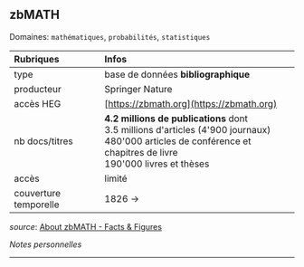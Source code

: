 ## zbMATH
Domaines: `mathématiques`, `probabilités`, `statistiques`

| Rubriques | Infos |
| :-------- | :---- |
| type | base de données **bibliographique** |
| producteur | Springer Nature |
| accès HEG | [https://zbmath.org](https://zbmath.org) |
| nb docs/titres | **4.2 millions de publications** dont <br/>3.5 millions d'articles (4'900 journaux) <br/> 480'000 articles de conférence et chapitres de livre <br/> 190'000 livres et thèses |
| accès | limité |
| couverture temporelle | 1826 -> |

*source*: [About zbMATH - Facts & Figures](https://zbmath.org/about/#id_4)

*Notes personnelles*

---
